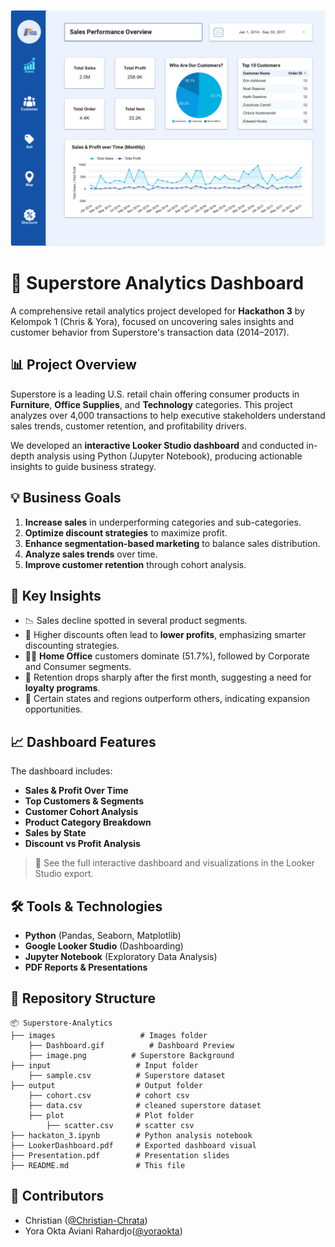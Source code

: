 ![Superstore](images/Dashboard.gif)

# 🛒 Superstore Analytics Dashboard 

A comprehensive retail analytics project developed for **Hackathon 3** by Kelompok 1 (Chris & Yora), focused on uncovering sales insights and customer behavior from Superstore's transaction data (2014–2017).

## 📊 Project Overview

Superstore is a leading U.S. retail chain offering consumer products in **Furniture**, **Office Supplies**, and **Technology** categories. This project analyzes over 4,000 transactions to help executive stakeholders understand sales trends, customer retention, and profitability drivers.

We developed an **interactive Looker Studio dashboard** and conducted in-depth analysis using Python (Jupyter Notebook), producing actionable insights to guide business strategy.

## 💡 Business Goals

1. **Increase sales** in underperforming categories and sub-categories.
2. **Optimize discount strategies** to maximize profit.
3. **Enhance segmentation-based marketing** to balance sales distribution.
4. **Analyze sales trends** over time.
5. **Improve customer retention** through cohort analysis.

## 🧠 Key Insights

* 📉 Sales decline spotted in several product segments.
* 💸 Higher discounts often lead to **lower profits**, emphasizing smarter discounting strategies.
* 🧍‍♂️ **Home Office** customers dominate (51.7%), followed by Corporate and Consumer segments.
* 📅 Retention drops sharply after the first month, suggesting a need for **loyalty programs**.
* 📍 Certain states and regions outperform others, indicating expansion opportunities.

## 📈 Dashboard Features

The dashboard includes:

* **Sales & Profit Over Time**
* **Top Customers & Segments**
* **Customer Cohort Analysis**
* **Product Category Breakdown**
* **Sales by State**
* **Discount vs Profit Analysis**

> 📎 See the full interactive dashboard and visualizations in the Looker Studio export.

## 🛠️ Tools & Technologies

* **Python** (Pandas, Seaborn, Matplotlib)
* **Google Looker Studio** (Dashboarding)
* **Jupyter Notebook** (Exploratory Data Analysis)
* **PDF Reports & Presentations**

## 📁 Repository Structure

```
📦 Superstore-Analytics
├── images                   # Images folder
    ├── Dashboard.gif          # Dashboard Preview
    ├── image.png          # Superstore Background
├── input                   # Input folder
    ├── sample.csv          # Superstore dataset
├── output                  # Output folder
    ├── cohort.csv          # cohort csv
    ├── data.csv            # cleaned superstore dataset
    ├── plot                # Plot folder
        ├── scatter.csv     # scatter csv
├── hackaton_3.ipynb        # Python analysis notebook
├── LookerDashboard.pdf     # Exported dashboard visual
├── Presentation.pdf        # Presentation slides
├── README.md               # This file
```

## 🤝 Contributors

* Christian ([@Christian-Chrata](https://github.com/Christian-Chrata))
* Yora Okta Aviani Rahardjo([@yoraokta](https://github.com/yoraoktaar))